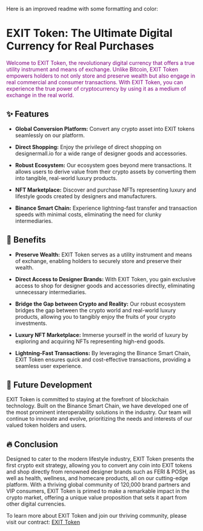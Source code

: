 Here is an improved readme with some formatting and color:

# EXIT Token: The Ultimate Digital Currency for Real Purchases

<span style="color:purple">Welcome to EXIT Token, the revolutionary digital currency that offers a true utility instrument and means of exchange. Unlike Bitcoin, EXIT Token empowers holders to not only store and preserve wealth but also engage in real commercial and consumer transactions. With EXIT Token, you can experience the true power of cryptocurrency by using it as a medium of exchange in the real world.</span>

## ✨ Features

- **Global Conversion Platform:** Convert any crypto asset into EXIT tokens seamlessly on our platform.

- **Direct Shopping:** Enjoy the privilege of direct shopping on designermall.io for a wide range of designer goods and accessories. 

- **Robust Ecosystem:** Our ecosystem goes beyond mere transactions. It allows users to derive value from their crypto assets by converting them into tangible, real-world luxury products.

- **NFT Marketplace:** Discover and purchase NFTs representing luxury and lifestyle goods created by designers and manufacturers.

- **Binance Smart Chain:** Experience lightning-fast transfer and transaction speeds with minimal costs, eliminating the need for clunky intermediaries.

## 💎 Benefits

- **Preserve Wealth:** EXIT Token serves as a utility instrument and means of exchange, enabling holders to securely store and preserve their wealth.

- **Direct Access to Designer Brands:** With EXIT Token, you gain exclusive access to shop for designer goods and accessories directly, eliminating unnecessary intermediaries.

- **Bridge the Gap between Crypto and Reality:** Our robust ecosystem bridges the gap between the crypto world and real-world luxury products, allowing you to tangibly enjoy the fruits of your crypto investments. 

- **Luxury NFT Marketplace:** Immerse yourself in the world of luxury by exploring and acquiring NFTs representing high-end goods.

- **Lightning-Fast Transactions:** By leveraging the Binance Smart Chain, EXIT Token ensures quick and cost-effective transactions, providing a seamless user experience.

## 🚀 Future Development 

EXIT Token is committed to staying at the forefront of blockchain technology. Built on the Binance Smart Chain, we have developed one of the most prominent interoperability solutions in the industry. Our team will continue to innovate and evolve, prioritizing the needs and interests of our valued token holders and users.

## 🔥 Conclusion

Designed to cater to the modern lifestyle industry, EXIT Token presents the first crypto exit strategy, allowing you to convert any coin into EXIT tokens and shop directly from renowned designer brands such as FERI & POSH, as well as health, wellness, and homecare products, all on our cutting-edge platform. With a thriving global community of 120,000 brand partners and VIP consumers, EXIT Token is primed to make a remarkable impact in the crypto market, offering a unique value proposition that sets it apart from other digital currencies. 

To learn more about EXIT Token and join our thriving community, please visit our contract: [EXIT Token](https://bscscan.com/token/0xdEbd6e2da378784A69Dc6Ec99Fe254223b312287)
